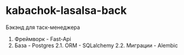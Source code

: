 # kabachok-lasalsa-back

Бэкэнд для таск-менеджера 

1. Фреймворк - Fast-Api
2. База - Postgres
2.1. ORM - SQLalchemy
2.2. Миграции - Alembic